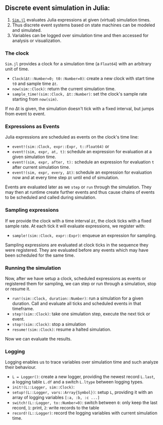 ## Discrete event simulation in Julia:

1. [`Sim.jl`](https://github.com/pbayer/Sim.jl) evaluates Julia expressions at given (virtual) simulation times.
2. Thus discrete event systems based on state machines can be modeled and simulated.
3. Variables can be logged over simulation time and then accessed for
analysis or visualization.

### The clock

`Sim.jl` provides a clock for a simulation time  (a `Float64`) with an arbitrary unit of time.

- `Clock(Δt::Number=0; t0::Number=0)`: create a new clock with start time `t0` and sample time `Δt`.
- `now(sim::Clock)`: return the current simulation time.
- `sample_time!(sim::Clock, Δt::Number)`: set the clock's sample rate starting from `now(sim)`.

If no Δt is given, the simulation doesn't tick with a fixed interval, but jumps from event to event.

### Expressions as Events

Julia expressions are scheduled as events on the clock's time line:

- `event!(sim::Clock, expr::Expr, t::Float64)` or
- `event!(sim, expr, at, t)`: schedule an expression for evaluation at a given simulation time.
- `event!(sim, expr, after, t):` schedule an expression for evaluation `t` after current simulation time.
- `event!(sim, expr, every, Δt)`: schedule an expression for evaluation now and at every time step `Δt` until end of simulation.

Events are evaluated later as we `step` or `run` through the simulation. They may then at runtime create further events and thus cause chains of events to be scheduled and called during simulation.

### Sampling expressions

If we provide the clock with a time interval `Δt`, the clock ticks with a fixed sample rate. At each tick it will evaluate expressions, we register with:

- `sample!(sim::Clock, expr::Expr)`: enqueue an expression for sampling.

Sampling expressions are evaluated at clock ticks in the sequence they were registered. They are evaluated before any events which may have been scheduled for the same time.

### Running the simulation

Now, after we have setup a clock, scheduled expressions as events or registered them for sampling, we can step or run through a simulation, stop or resume it.

- `run!(sim::Clock, duration::Number)`: run a simulation for a given duration. Call and evaluate all ticks and scheduled events in that timeframe.
- `step!(sim::Clock)`: take one simulation step, execute the next tick or event.
- `stop!(sim::Clock)`: stop a simulation
- `resume!(sim::Clock)`: resume a halted simulation.

Now we can evaluate the results.

### Logging

Logging enables us to trace variables over simulation time and such analyze their behaviour.

- `L = Logger()`: create a new logger, providing the newest record `L.last`, a logging table `L.df` and a switch `L.ltype` between logging types.
- `init!(L::Logger, sim::Clock)`:
- `setup!(L::Logger, vars::Array{Symbol})`: setup `L`, providing it with an array of logging variables `[:a, :b, :c ...]`
- `switch!(L::Logger, to::Number=0)`: switch between `0`: only keep the last record, `1`: print, `2`: write records to the table
- `record!(L::Logger)`: record the logging variables with current simulation time.
